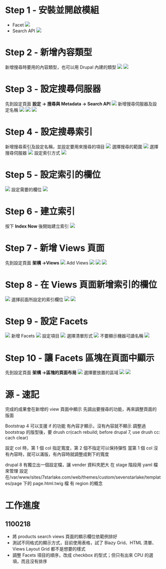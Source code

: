 # Step 1 - 安裝並開啟模組
- Facet
![](img/Pasted%20image%2020210208214222.png)
- Search API
![](img/Pasted%20image%2020210208214305.png)

# Step 2 - 新增內容類型
新增搜尋時要用的內容類型，也可以用 Drupal 內建的類型
![](img/Pasted%20image%2020210208214927.png)
![](img/Pasted%20image%2020210208215016.png)

# Step 3 - 設定搜尋伺服器
先到設定頁面 **設定 -> 搜尋與 Metadata -> Search API**
![](img/Pasted%20image%2020210208215405.png)
新增搜尋伺服器及設定名稱
![](img/Pasted%20image%2020210208215916.png)
![](img/Pasted%20image%2020210208220128.png)
![](img/Pasted%20image%2020210208220204.png)

# Step 4 - 設定搜尋索引
新增搜尋索引及設定名稱，並設定要用來搜尋的項目
![](img/Pasted%20image%2020210208221719.png)
選擇搜尋的範圍
![](img/Pasted%20image%2020210208221431.png)
選擇搜尋伺服器
![](img/Pasted%20image%2020210208222059.png)
設定索引方式
![](img/Pasted%20image%2020210208222138.png)

# Step 5 - 設定索引的欄位
![](img/Pasted%20image%2020210208222355.png)
設定需要的欄位
![](img/Pasted%20image%2020210208223120.png)

# Step 6 - 建立索引
按下 **Index Now** 後開始建立索引
![](img/Pasted%20image%2020210208223805.png)

# Step 7 - 新增 Views 頁面
先到設定頁面 **架構 ->Views**
![](img/Pasted%20image%2020210208224201.png)
Add Views
![](img/Pasted%20image%2020210208224301.png)
![](img/Pasted%20image%2020210208225048.png)
![](img/Pasted%20image%2020210208224704.png)

# Step 8 - 在 Views 頁面新增索引的欄位
![](img/Pasted%20image%2020210208225554.png)
選擇前面所設定的索引欄位
![](img/Pasted%20image%2020210208225833.png)
![](img/Pasted%20image%2020210208230240.png)

# Step 9 - 設定 Facets
![](img/Pasted%20image%2020210208230648.png)
新增 Facets
![](img/Pasted%20image%2020210208230738.png)
設定項目
![](img/Pasted%20image%2020210208230917.png)
選擇清單形式
![](img/Pasted%20image%2020210208231513.png)
不要顯示機器可讀名稱
![](img/Pasted%20image%2020210208231713.png)

# Step 10 - 讓 Facets 區塊在頁面中顯示
先到設定頁面 **架構 ->區塊的頁面布局**
![](img/Pasted%20image%2020210208232308.png)
選擇要放置的區域
![](img/Pasted%20image%2020210208233424.png)
![](img/Pasted%20image%2020210208233113.png)


# 源 - 速記
完成的成果會在新增的 view 頁面中顯示
先調出要搜尋的功能，再來調整頁面的版面

Bootstrap 4 可以支援 if 的功能
有內容才顯示，沒有內容就不顯示
調整過 bootstrap 的版型後，要 drush cr(cach rebuild; before drupal 7, use drush cc: cach clear)

設定 col 時，第 1 個 col 指定寬度，第 2 個不指定可以保持彈性
當第 1 個 col 沒有內容時，就可以滿版，有內容時就調整成剩下的寬度

drupal 8 有獨立出一個設定檔，讓 vender 資料夾肥大
在 stage 階段用 yaml 檔來管理
設定在/var/www/sites/7starlake.com/web/themes/custom/sevenstarlake/templates/page 下的 page.html.twig 檔
有 region 的概念

# 工作進度
## 1100218
- 將 products search views 頁面的顯示欄位依範例排好
- 測試不同格式的顯示方式，目前使用表格，試了 Blazy Grid、HTML 清單、Views Layout Grid 都不是想要的樣式
- 調整 Facets 項目的順序，改成 checkbox 的型式；但只有出來 CPU 的選項，而且沒有排序